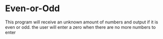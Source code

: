 # Even-or-Odd
This program will receive an unknown amount of numbers and output  if it is even or odd. the user will enter a zero when there are no more numbers to enter
